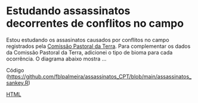 # Estudando assassinatos decorrentes de conflitos no campo

Estou estudando os assasinatos causados por conflitos no campo registrados pela [Comissão Pastoral da Terra](https://www.cptnacional.org.br/downlods/category/5-assassinatos). Para complementar os dados da Comissão Pastoral da Terra, adicionei o tipo de bioma para cada ocorrência. O diagrama abaixo mostra ...

Código (https://github.com/fblpalmeira/assassinatos_CPT/blob/main/assassinatos_sankey.R)

[HTML](https://rpubs.com/fblpalmeira/Assassinatos_CPT)
